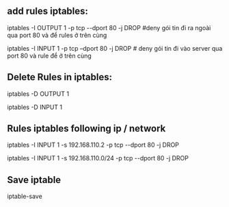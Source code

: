## add rules iptables:

iptables -I OUTPUT 1 -p tcp --dport 80 -j DROP  #deny gói tin đi ra ngoài qua port 80 và để rules ở trên cùng

iptables -I INPUT 1 -p tcp –dport 80 -j DROP # deny gói tin đi vào server qua port 80 và rule để ở trên cùng

## Delete Rules in iptables:

iptables -D OUTPUT 1

iptables -D INPUT 1

## Rules iptables following ip / network

iptables -I INPUT 1 -s 192.168.110.2 -p tcp --dport 80 -j DROP

iptables -I INPUT 1 -s 192.168.110.0/24 -p tcp --dport 80 -j DROP

## Save iptable 

iptable-save
